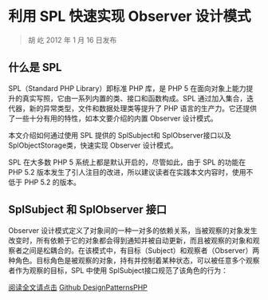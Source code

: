 # 利用 SPL 快速实现 Observer 设计模式
> 胡 屹 2012 年 1 月 16 日发布

## 什么是 SPL

SPL（Standard PHP Library）即标准 PHP 库，是 PHP 5 在面向对象上能力提升的真实写照，它由一系列内置的类、接口和函数构成。SPL 通过加入集合，迭代器，新的异常类型，文件和数据处理类等提升了 PHP 语言的生产力。它还提供了一些十分有用的特性，如本文要介绍的内置 Observer 设计模式。

本文介绍如何通过使用 SPL 提供的 SplSubject和 SplObserver接口以及 SplObjectStorage类，快速实现 Observer 设计模式。

SPL 在大多数 PHP 5 系统上都是默认开启的，尽管如此，由于 SPL 的功能在 PHP 5.2 版本发生了引人注目的改进，所以建议读者在实践本文内容时，使用不低于 PHP 5.2 的版本。

## SplSubject 和 SplObserver 接口

Observer 设计模式定义了对象间的一种一对多的依赖关系，当被观察的对象发生改变时，所有依赖于它的对象都会得到通知并被自动更新，而且被观察的对象和观察者之间是松耦合的。在该模式中，有目标（Subject）和观察者（Observer）两种角色。目标角色是被观察的对象，持有并控制着某种状态，可以被任意多个观察者作为观察的目标，SPL 中使用 SplSubject接口规范了该角色的行为：

[阅读全文请点击](https://www.ibm.com/developerworks/cn/opensource/os-cn-observerspl/)
[Github DesignPatternsPHP](https://github.com/domnikl/DesignPatternsPHP)